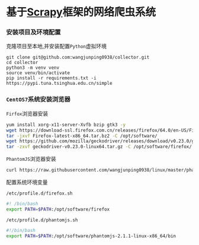基于[Scrapy](https://scrapy.org/ "scrapy官网")框架的网络爬虫系统
===


### 安装项目及环境配置

克隆项目至本地,并安装配置`Python`虚拟环境
```shell
git clone git@github.com:wangjunping0938/collector.git
cd collector
python3 -m venv venv
source venv/bin/activate
pip install -r requirements.txt -i https://pypi.tuna.tsinghua.edu.cn/simple
```


### `CentOS7`系统安装浏览器

`Firfox`浏览器安装
```Bash
yum install xorg-x11-server-Xvfb bzip gtk3 -y
wget https://download-ssl.firefox.com.cn/releases/firefox/64.0/en-US/Firefox-latest-x86_64.tar.bz2
tar -jxvf Firefox-latest-x86_64.tar.bz2 -C /opt/software/
wget https://github.com/mozilla/geckodriver/releases/download/v0.23.0/geckodriver-v0.23.0-linux64.tar.gz
tar -zxvf geckodriver-v0.23.0-linux64.tar.gz -C /opt/software/firefox/
```

`PhantomJS`浏览器安装
```Bash
curl https://raw.githubusercontent.com/wangjunping0938/linux/master/phantomjs/install.sh |bash
```

配置系统环境变量

`/etc/profile.d/firefox.sh`
```Bash
#! /bin/bash
export PATH=$PATH:/opt/software/firefox
```

`/etc/profile.d/phantomjs.sh`
```Bash
#!/bin/bash
export PATH=$PATH:/opt/software/phantomjs-2.1.1-linux-x86_64/bin
```
